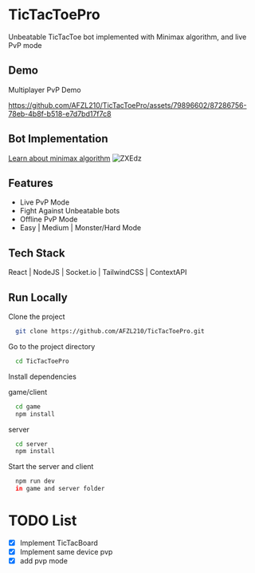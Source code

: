 
# TicTacToePro

Unbeatable TicTacToe bot implemented with Minimax algorithm, and live PvP mode


## Demo

Multiplayer PvP Demo




https://github.com/AFZL210/TicTacToePro/assets/79896602/87286756-78eb-4b8f-b518-e7d7bd17f7c8




## Bot Implementation
[Learn about minimax algorithm](https://en.wikipedia.org/wiki/Minimax)
![ZXEdz](https://github.com/AFZL210/TicTacToePro/assets/79896602/039f0066-c6bd-400f-8186-cc53e41ca06c)




## Features

- Live PvP Mode
- Fight Against Unbeatable bots
- Offline PvP Mode
- Easy | Medium | Monster/Hard Mode


## Tech Stack

React | NodeJS | Socket.io | TailwindCSS | ContextAPI


## Run Locally

Clone the project

```bash
  git clone https://github.com/AFZL210/TicTacToePro.git
```

Go to the project directory

```bash
  cd TicTacToePro
```

Install dependencies

game/client
```bash
  cd game
  npm install
```

server
```bash
  cd server
  npm install
```

Start the server and client

```bash
  npm run dev
  in game and server folder
```

# TODO List

- [x] Implement TicTacBoard
- [x] Implement same device pvp
- [x] add pvp mode
